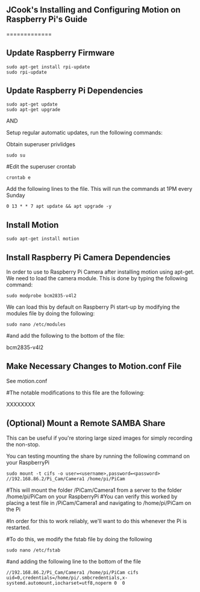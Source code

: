 ## JCook's Installing and Configuring Motion on Raspberry Pi's Guide
=============

## Update Raspberry Firmware

```
sudo apt-get install rpi-update
sudo rpi-update
```

## Update Raspberry Pi Dependencies

```
sudo apt-get update
sudo apt-get upgrade
```

AND

Setup regular automatic updates, run the following commands:

Obtain superuser privlidges

```
sudo su
```

#Edit the superuser crontab

```
crontab e
```

Add the following lines to the file. This will run the commands at 1PM every Sunday

```
0 13 * * 7 apt update && apt upgrade -y
```

## Install Motion

```
sudo apt-get install motion
```

## Install Raspberry Pi Camera Dependencies

In order to use to Raspberry Pi Camera after installing motion using apt-get. We need to load the camera module. This is done by typing the following command:

```
sudo modprobe bcm2835-v4l2
```

We can load this by default on Raspberry Pi start-up by modifying the modules file by doing the following:

```
sudo nano /etc/modules
```

#and add the following to the bottom of the file:

bcm2835-v4l2

## Make Necessary Changes to Motion.conf File

See motion.conf

#The notable modifications to this file are the following:

XXXXXXXX

## (Optional) Mount a Remote SAMBA Share

This can be useful if you're storing large sized images for simply recording the non-stop.

You can testing mounting the share by running the following command on your RaspberryPi

```
sudo mount -t cifs -o user=<username>,password=<password> //192.168.86.2/Pi_Cam/Camera1 /home/pi/PiCam
```

#This will mount the folder /PiCam/Camera1 from a server to the folder /home/pi/PiCam on your RaspberryPi
#You can verify this worked by placing a test file in /PiCam/Camera1 and navigating to /home/pi/PiCam on the Pi

#In order for this to work reliably, we'll want to do this whenever the Pi is restarted.

#To do this, we modify the fstab file by doing the following

```
sudo nano /etc/fstab
```

#and adding the following line to the bottom of the file

```
//192.168.86.2/Pi_Cam/Camera1 /home/pi/PiCam cifs uid=0,credentials=/home/pi/.smbcredentials,x-systemd.automount,iocharset=utf8,noperm 0  0
```